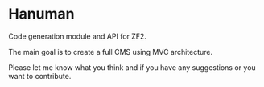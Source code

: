 Hanuman
=======

Code generation module and API for ZF2.

The main goal is to create a full CMS using MVC architecture.

Please let me know what you think and if you have any suggestions or you want to contribute.
